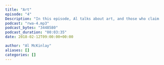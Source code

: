 ```yaml
---
title: "Art"
episode: "4"
Description: "In this episode, Al talks about art, and those who claim to define what good and bad art is."
podcast: "rwa-4.mp3"
podcast_bytes: "3448580"
podcast_duration: "00:03:35"
date: 2018-02-12T09:00:00+00:00

author: "Al McKinlay"
aliases: []
categories: []
---
```


